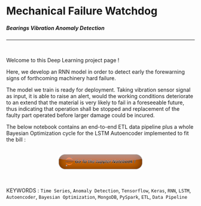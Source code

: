 # Mechanical Failure Watchdog
##### Bearings Vibration Anomaly Detection

<hr />
<br />

Welcome to this Deep Learning project page&nbsp;!

Here, we develop an RNN model in order to detect early the forewarning signs
of forthcoming machinery hard failure.

The model we train is ready for deployment. Taking vibration sensor signal as input, it is able
to raise an alert, would the working conditions deteriorate to an extend that
the material is very likely to fail in a foreseeable future, thus indicating that
operation shall be stopped and replacement of the faulty part operated before
larger damage could be incured.

The below notebook contains an end-to-end ETL data pipeline plus a whole Bayesian Optimization cycle
for the LSTM Autoencoder implemented to fit the bill&nbsp;:

<br />






<div style="width: 100%;">
    <center>
        <div>
            <a href="https://htmlpreview.github.io/?https://github.com/aurelienmorgan/abnormal_vibrations_watchdog/blob/master/main.html?uncache=65645"
                target="self"><img align="center" alt="Jupyter Notebook" src="./images/jupyter_notebook.png?uncache=1234" height="40px" /></a>
        </div>
    </center>
</div>
<br />
<br />




KEYWORDS :
	```Time Series```, ```Anomaly Detection```,
	```Tensorflow```, ```Keras```,
     ```RNN```, ```LSTM```, ```Autoencoder```,
     ```Bayesian Optimization```,
	```MongoDB```, ```PySpark```, 
    ```ETL```, ```Data Pipeline```